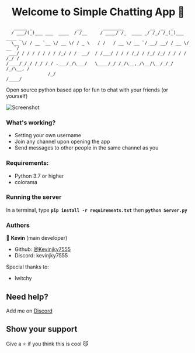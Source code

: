 <h1 align="center">Welcome to Simple Chatting App 👋</h1>

```
   _____ _                 __        ________          __  __  _            
  / ___/(_)___ ___  ____  / /__     / ____/ /_  ____ _/ /_/ /_(_)___  ____ _
  \__ \/ / __ `__ \/ __ \/ / _ \   / /   / __ \/ __ `/ __/ __/ / __ \/ __ `/
 ___/ / / / / / / / /_/ / /  __/  / /___/ / / / /_/ / /_/ /_/ / / / / /_/ / 
/____/_/_/ /_/ /_/ .___/_/\___/   \____/_/ /_/\__,_/\__/\__/_/_/ /_/\__, /  
                /_/                                                /____/
```

Open source python based app for fun to chat with your friends (or yourself)

![Screenshot]([https://cdn.discordapp.com/attachments/704364452891590778/789482341209866280/Screenshot_20201218-151815_Brawl_Client.jpg](https://media.discordapp.net/attachments/861707176064974868/1182027029244284988/image.png?ex=65833374&is=6570be74&hm=d5220dc23e9548d5363ef9f076676da957898701ba5135ff7e2600b63591a3b9&=&format=webp&quality=lossless)https://media.discordapp.net/attachments/861707176064974868/1182027029244284988/image.png?ex=65833374&is=6570be74&hm=d5220dc23e9548d5363ef9f076676da957898701ba5135ff7e2600b63591a3b9&=&format=webp&quality=lossless)

### What's working?
- Setting your own username
- Join any channel upon opening the app
- Send messages to other people in the same channel as you

### Requirements:
- Python 3.7 or higher
- colorama

### Running the server
In a terminal, type __`pip install -r requirements.txt`__ then __`python Server.py`__

### Authors

👤 **Kevin** (main developer)

* Github: [@Kevinjky7555](https://github.com/Kevinjky7555)
* Discord: kevinjky7555

Special thanks to:
- lwitchy

## Need help?
Add me on [Discord](kevinjky7555)

## Show your support
Give a ⭐️ if you think this is cool 😼
